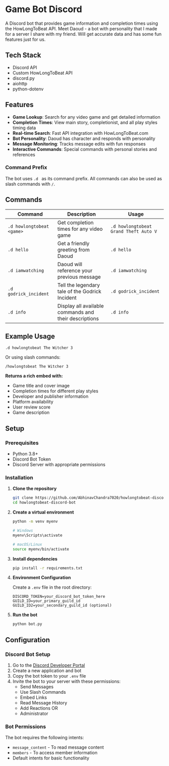 # Game Bot Discord

A Discord bot that provides game information and completion times using the HowLongToBeat API. Meet Daoud - a bot with personality that I made for a server I share with my friend. Will get accurate data and has some fun features just for us.

## Tech Stack
- Discord API
- Custom HowLongToBeat API
- discord.py
- aiohttp
- python-dotenv

## Features

- **Game Lookup**: Search for any video game and get detailed information
- **Completion Times**: View main story, completionist, and all play styles timing data
- **Real-time Search**: Fast API integration with HowLongToBeat.com
- **Bot Personality**: Daoud has character and responds with personality
- **Message Monitoring**: Tracks message edits with fun responses
- **Interactive Commands**: Special commands with personal stories and references

### Command Prefix

The bot uses `.d ` as its command prefix. All commands can also be used as slash commands with `/`.

## Commands

| Command | Description | Usage |
|---------|-------------|-------|
| `.d howlongtobeat <game>` | Get completion times for any video game | `.d howlongtobeat Grand Theft Auto V` |
| `.d hello` | Get a friendly greeting from Daoud | `.d hello` |
| `.d iamwatching` | Daoud will reference your previous message | `.d iamwatching` |
| `.d godrick_incident` | Tell the legendary tale of the Godrick Incident | `.d godrick_incident` |
| `.d info` | Display all available commands and their descriptions | `.d info` |

## Example Usage

```
.d howlongtobeat The Witcher 3
```

Or using slash commands:
```
/howlongtobeat The Witcher 3
```

**Returns a rich embed with:**
- Game title and cover image
- Completion times for different play styles
- Developer and publisher information
- Platform availability
- User review score
- Game description

## Setup

### Prerequisites

- Python 3.8+
- Discord Bot Token
- Discord Server with appropriate permissions

### Installation

1. **Clone the repository**
   ```bash
   git clone https://github.com/AbhinavChandra7020/howlongtobeat-discord-bot
   cd howlongtobeat-discord-bot
   ```

2. **Create a virtual environment**
   ```bash
   python -m venv myenv
   
   # Windows
   myenv\Scripts\activate
   
   # macOS/Linux
   source myenv/bin/activate
   ```

3. **Install dependencies**
   ```bash
   pip install -r requirements.txt
   ```

4. **Environment Configuration**
   
   Create a `.env` file in the root directory:
   ```env
   DISCORD_TOKEN=your_discord_bot_token_here
   GUILD_ID=your_primary_guild_id
   GUILD_ID2=your_secondary_guild_id (optional)
   ```

5. **Run the bot**
   ```bash
   python bot.py
   ```

## Configuration

### Discord Bot Setup

1. Go to the [Discord Developer Portal](https://discord.com/developers/applications)
2. Create a new application and bot
3. Copy the bot token to your `.env` file
4. Invite the bot to your server with these permissions:
   - Send Messages
   - Use Slash Commands
   - Embed Links
   - Read Message History
   - Add Reactions
OR
   - Administrator
### Bot Permissions

The bot requires the following intents:
- `message_content` - To read message content
- `members` - To access member information
- Default intents for basic functionality